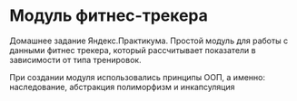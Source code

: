 # Модуль фитнес-трекера

Домашнее задание Яндекс.Практикума. Простой модуль для работы с данными фитнес трекера, который рассчитывает показатели в зависимости от типа тренировок.

При создании модуля использовались принципы ООП, а именно: наследование, абстракция полиморфизм и инкапсуляция
